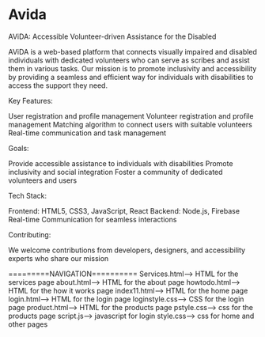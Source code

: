 # Avida
AViDA: Accessible Volunteer-driven Assistance for the Disabled

AViDA is a web-based platform that connects visually impaired and disabled individuals with dedicated volunteers who can serve as scribes and assist them in various tasks. Our mission is to promote inclusivity and accessibility by providing a seamless and efficient way for individuals with disabilities to access the support they need.

Key Features:

User registration and profile management
Volunteer registration and profile management
Matching algorithm to connect users with suitable volunteers
Real-time communication and task management

Goals:

Provide accessible assistance to individuals with disabilities
Promote inclusivity and social integration
Foster a community of dedicated volunteers and users

Tech Stack:

Frontend: HTML5, CSS3, JavaScript, React
Backend: Node.js, Firebase
Real-time Communication for seamless interactions

Contributing:

We welcome contributions from developers, designers, and accessibility experts who share our mission

=========NAVIGATION==========
Services.html--> HTML for the services page
about.html--> HTML for the about page
howtodo.html--> HTML for the how it works page
index11.html--> HTML for the home page
login.html--> HTML for the login page
loginstyle.css--> CSS for the login page
product.html--> HTML for the products page
pstyle.css--> css for the products page
script.js--> javascript for login
style.css--> css for home and other pages
